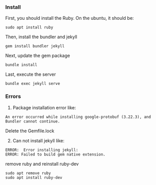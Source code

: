 ### Install

First, you should install the Ruby. On the ubuntu, it should be:
```
sudo apt install ruby
```

Then, install the bundler and jekyll
```
gem install bundler jekyll
```

Next, update the gem package
```
bundle install
```

Last, execute the server
```
bundle exec jekyll serve
```

### Errors
1. Package installation error like:
```
An error occurred while installing google-protobuf (3.22.3), and Bundler cannot continue.
```
Delete the Gemfile.lock

2. Can not install jekyll like:
```
ERROR:  Error installing jekyll:
ERROR: Failed to build gem native extension.
```

remove ruby and reinstall ruby-dev
```
sudo apt remove ruby
sudo apt install ruby-dev
```
